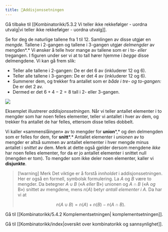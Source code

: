 ```yaml
---
title: 📄Addisjonssetningen
---
```



Gå tilbake til [[Kombinatorikk/5.3.2 Vi teller ikke rekkefølger - uordna utvalg|vi teller ikke rekkefølger - uordna utvalg]].

Se for deg de naturlige tallene fra $1$ til $12$. Samlingen av disse
utgjør en *mengde.* Tallene i 2-gangen og tallene i 3-gangen utgjør
*delmengder* av mengden*.* Vi ønsker å telle hvor mange av tallene som
er i to- *eller* tregangen. I figuren under ser vi at to tall hører
hjemme i *begge* disse delmengdene. Vi kan gå frem slik:

-   Teller alle tallene i 2-gangen: De er det $6$ av (inkluderer 12 og 6).
-   Teller alle tallene i 3-gangen: De er det $4$ av (inkluderer 12 og 6).
-   Summerer dem, og trekker fra antallet som er *både i tre- og to-gangen:* De er det $2$ av.
-   Dermed er det $6 + 4 - 2 = 8$ tall i 2- eller 3-gangen.

![](Files/media/image124.png)

Eksemplet illustrerer *addisjonssetningen.* Når vi teller antallet
elementer i to mengder som har noen felles elementer, teller vi antallet
i hver av dem, og trekker fra antallet de har felles, ettersom disse
telles dobbelt.

Vi kaller «sammenslåingen» av to mengder for **union***,* og den
delmengden som er felles for dem, for **snitt***.* Antallet elementer i
*unionen* av to mengder er altså summen av antallet elementer i hver
mengde minus antallet i *snittet* av dem. Merk at dette også gjelder
dersom mengdene *ikke* har noen felles elementer, for da er jo antallet
elementer i snittet null (mengden er tom). To mengder som ikke deler
noen elementer, kaller vi **disjunkte**.

> [!warning] Merk 
> Det viktige er å forstå *innholdet* i addisjonssetningen. Her er også
> en formell, symbolsk formulering. La $A$ og $B$ være to mengder. Da
> betegner $A \cup B$ («A *eller* B») unionen og $A \cap B$ («A *og* B»)
> snittet av mengdene, mens $n(A)$ betyr *antall elementer i* $A$*.* Da
> har vi at
>
> $$n(A \cup B) = n(A) + n(B) - n(A \cap B).$$

Gå til [[Kombinatorikk/5.4.2 Komplementsetningen| komplementsetningen]].


Gå til [[Kombinatorikk/index|oversikt over kombinatorikk og sannsynlighet]].